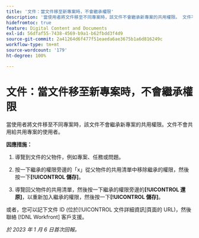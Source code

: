 ```yaml
---
title: '文件：當文件移至新專案時，不會繼承權限'
description: '當使用者將文件移至不同專案時，該文件不會繼承新專案的共用權限。 文件不會共用給共用專案的使用者。'
hidefromtoc: true
feature: Digital Content and Documents
exl-id: 56dfaf55-7438-4569-b9a1-b62fbdd3f4d9
source-git-commit: 2a41264d6f477f51eaeda6ae3675b1a6d816249c
workflow-type: tm+mt
source-wordcount: '179'
ht-degree: 100%

---
```


# 文件：當文件移至新專案時，不會繼承權限

<!-- This Known Issue is on the TOC for both Workfront and Workfront Proof-->

<!--Won't fix tab: Valid issue, won't fix.-->

當使用者將文件移至不同專案時，該文件不會繼承新專案的共用權限。文件不會共用給共用專案的使用者。

**因應措施：**

1. 導覽到文件的父物件，例如專案、任務或問題。

1. 按一下繼承的權限旁邊的「x」從父物件的共用清單中移除繼承的權限，然後按一下&#x200B;**[!UICONTROL 儲存]**。

1. 導覽回父物件的共用清單，然後按一下繼承的權限旁邊的&#x200B;**[!UICONTROL 還原]**，以重新加入繼承的權限，然後按一下&#x200B;**[!UICONTROL 儲存]**。

或者，您可以記下文件 ID (位於[!UICONTROL 文件詳細資訊]頁面的 URL)，然後聯絡 [!DNL Workfront] 客戶支援。

_於 2023 年 1 月 6 日首次回報。_
